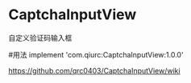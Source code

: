 # CaptchaInputView
自定义验证码输入框

#用法
implement 'com.qiurc:CaptchaInputView:1.0.0'

<a>https://github.com/qrc0403/CaptchaInputView/wiki</a>
